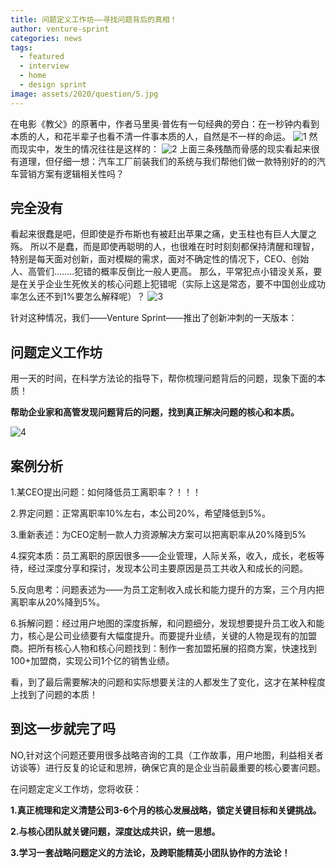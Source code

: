 ```yaml
---
title: 问题定义工作坊——寻找问题背后的真相！
author: venture-sprint
categories: news
tags:
  - featured
  - interview
  - home
  - design sprint
image: assets/2020/question/5.jpg
---
```

在电影《教父》的原著中，作者马里奥·普佐有一句经典的旁白：在一秒钟内看到本质的人，和花半辈子也看不清一件事本质的人，自然是不一样的命运。
![1](/assets/2020/question/1.jpg)
然而现实中，发生的情况往往是这样的：
![2](/assets/2020/question/2.jpg)
上面三条残酷而骨感的现实看起来很有道理，但仔细一想：汽车工厂前装我们的系统与我们帮他们做一款特别好的的汽车营销方案有逻辑相关性吗？

## 完全没有 ##

看起来很蠢是吧，但即使是乔布斯也有被赶出苹果之痛，史玉柱也有巨人大厦之殇。
所以不是蠢，而是即使再聪明的人，也很难在时时刻刻都保持清醒和理智，特别是每天面对创新，面对模糊的需求，面对不确定性的情况下，CEO、创始人、高管们........犯错的概率反倒比一般人更高。
那么，平常犯点小错没关系，要是在关乎企业生死攸关的核心问题上犯错呢（实际上这是常态，要不中国创业成功率怎么还不到1%要怎么解释呢）？
![3](/assets/2020/question/1.jpg)

针对这种情况，我们——Venture Sprint——推出了创新冲刺的一天版本：

## 问题定义工作坊 ##

用一天的时间，在科学方法论的指导下，帮你梳理问题背后的问题，现象下面的本质！

**帮助企业家和高管发现问题背后的问题，找到真正解决问题的核心和本质。**

![4](/assets/2020/question/4.jpg)

## 案例分析 ##

1.某CEO提出问题：如何降低员工离职率？！！！

2.界定问题：正常离职率10%左右，本公司20%，希望降低到5%。

3.重新表述：为CEO定制一款人力资源解决方案可以把离职率从20%降到5%

4.探究本质：员工离职的原因很多——企业管理，人际关系，收入，成长，老板等待，经过深度分享和探讨，发现本公司主要原因是员工共收入和成长的问题。

5.反向思考：问题表述为——为员工定制收入成长和能力提升的方案，三个月内把离职率从20%降到5%。

6.拆解问题：经过用户地图的深度拆解，和问题细分，发现想要提升员工收入和能力，核心是公司业绩要有大幅度提升。而要提升业绩，关键的人物是现有的加盟商。把所有核心人物和核心问题找到：制作一套加盟拓展的招商方案，快速找到100+加盟商，实现公司1个亿的销售业绩。

看，到了最后需要解决的问题和实际想要关注的人都发生了变化，这才在某种程度上找到了问题的本质！

## 到这一步就完了吗 ##

NO,针对这个问题还要用很多战略咨询的工具（工作故事，用户地图，利益相关者访谈等）进行反复的论证和思辨，确保它真的是企业当前最重要的核心要害问题。

在问题定定义工作坊，您将收获：

**1.真正梳理和定义清楚公司3-6个月的核心发展战略，锁定关键目标和关键挑战。**

**2.与核心团队就关键问题，深度达成共识，统一思想。**

**3.学习一套战略问题定义的方法论，及跨职能精英小团队协作的方法论！**

